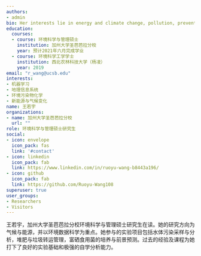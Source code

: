 ```yaml
---
authors:
- admin
bio: Her interests lie in energy and climate change, pollution, prevention and remediation and applications of data science in environmental studies.
education:
  courses:
  - course: 环境科学与管理硕士
    institution: 加州大学圣芭芭拉分校
    year: 预计2021年六月完成学业
  - course: 环境科学工学学士
    institution: 西北农林科技大学（杨凌）
    year: 2019
email: "r_wang@ucsb.edu"
interests:
- 机器学习
- 地理信息系统
- 环境污染物化学
- 新能源与气候变化
name: 王若宇
organizations:
- name: 加州大学圣芭芭拉分校
  url: ""
role: 环境科学与管理硕士研究生
social:
- icon: envelope
  icon_pack: fas
  link: '#contact'
- icon: linkedin
  icon_pack: fab
  link: https://www.linkedin.com/in/ruoyu-wang-b8443a196/
- icon: github
  icon_pack: fab
  link: https://github.com/Ruoyu-Wang108
superuser: true
user_groups:
- Researchers
- Visitors
---
```


王若宇，加州大学圣芭芭拉分校环境科学与管理硕士研究生在读。她的研究方向为气候与能源，并以环境数据科学为重点。她参与的实验项目包括水体污染采样与分析，堆肥与垃圾转运管理，富硒食用菌的培养与前景预测。过去的经验及课程为她打下了良好的实验基础和极强的自学分析能力。
